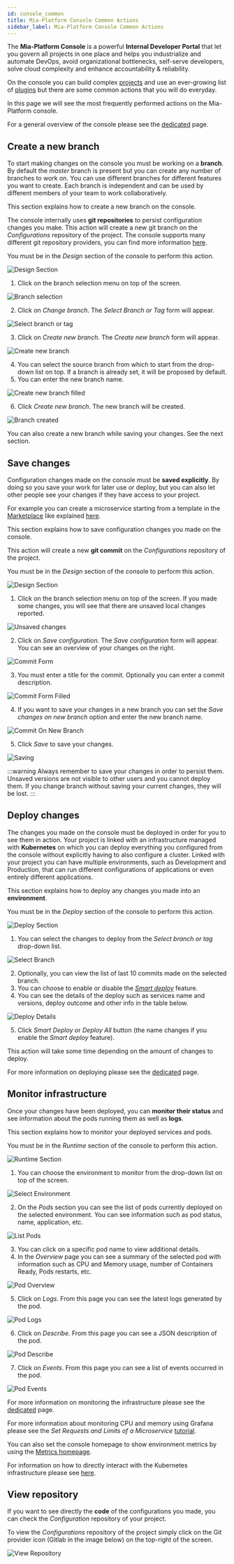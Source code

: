 ```yaml
---
id: console_common
title: Mia-Platform Console Common Actions
sidebar_label: Mia-Platform Console Common Actions
---
```


The **Mia-Platform Console** is a powerful **Internal Developer Portal** that let you govern all projects in one place and helps you industrialize and automate DevOps, avoid organizational bottlenecks, self-serve developers, solve cloud complexity and enhance accountability & reliability.

On the console you can build complex [projects](/development_suite/api-console/api-design/overview.md) and use an ever-growing list of [plugins](/runtime_suite/mia-platform-plugins.md) but there are some common actions that you will do everyday.

In this page we will see the most frequently performed actions on the Mia-Platform console.

For a general overview of the console please see the [dedicated](/development_suite/overview-dev-suite.md) page.

## Create a new branch

To start making changes on the console you must be working on a **branch**. By default the _master_ branch is present but you can create any number of branches to work on.
You can use different branches for different features you want to create. Each branch is independent and can be used by different members of your team to work collaboratively.

This section explains how to create a new branch on the console.

The console internally uses **git repositories** to persist configuration changes you make. This action will create a new git branch on the _Configurations_ repository of the project. The console supports many different git repository providers, you can find more information [here](/development_suite/set-up-infrastructure/create-project.mdx#step-2-repository).

You must be in the _Design_ section of the console to perform this action.

![Design Section](img/design-section.png)

1. Click on the branch selection menu on top of the screen.

<div style={{display: 'flex', justifyContent: 'center'}}>
  <div style={{display: 'flex', width: '500px'}}> 

![Branch selection](img/create-new-branch-1.png)
  
  </div>
</div>

2. Click on _Change branch_. The _Select Branch or Tag_ form will appear.

<div style={{display: 'flex', justifyContent: 'center'}}>
  <div style={{display: 'flex', width: '500px'}}> 

![Select branch or tag](img/create-new-branch-2.png)
  
  </div>
</div>

3. Click on _Create new branch_. The _Create new branch_ form will appear.

<div style={{display: 'flex', justifyContent: 'center'}}>
  <div style={{display: 'flex', width: '500px'}}> 

![Create new branch](img/create-new-branch-3.png)
  
  </div>
</div>

4. You can select the source branch from which to start from the drop-down list on top. If a branch is already set, it will be proposed by default.
5. You can enter the new branch name.

<div style={{display: 'flex', justifyContent: 'center'}}>
  <div style={{display: 'flex', width: '500px'}}> 

![Create new branch filled](img/create-new-branch-5.png)
  
  </div>
</div>

6. Click _Create new branch_. The new branch will be created.

<div style={{display: 'flex', justifyContent: 'center'}}>
  <div style={{display: 'flex', width: '500px'}}> 

![Branch created](img/create-new-branch-6.png)
  
  </div>
</div>

You can also create a new branch while saving your changes. See the next section.

## Save changes

Configuration changes made on the console must be **saved explicitly**. By doing so you save your work for later use or deploy, but you can also let other people see your changes if they have access to your project.

For example you can create a microservice starting from a template in the [Marketplace](/marketplace/overview_marketplace.md) like explained [here](/development_suite/api-console/api-design/services.md#how-to-create-a-microservice-from-an-example-or-from-a-template).

This section explains how to save configuration changes you made on the console.

This action will create a new **git commit** on the _Configurations_ repository of the project.

You must be in the _Design_ section of the console to perform this action.

![Design Section](img/design-section.png)

1. Click on the branch selection menu on top of the screen. If you made some changes, you will see that there are unsaved local changes reported.

<div style={{display: 'flex', justifyContent: 'center'}}>
  <div style={{display: 'flex', width: '500px'}}> 

![Unsaved changes](img/save-changes-1.png)
  
  </div>
</div>

2. Click on _Save configuration_. The _Save configuration_ form will appear. You can see an overview of your changes on the right.

<div style={{display: 'flex', justifyContent: 'center'}}>
  <div style={{display: 'flex', width: '500px'}}> 

![Commit Form](img/save-changes-2.png)
  
  </div>
</div>

3. You must enter a title for the commit. Optionally you can enter a commit description.

<div style={{display: 'flex', justifyContent: 'center'}}>
  <div style={{display: 'flex', width: '500px'}}> 

![Commit Form Filled](img/save-changes-3.png)
  
  </div>
</div>

4. If you want to save your changes in a new branch you can set the _Save changes on new branch_ option and enter the new branch name.

<div style={{display: 'flex', justifyContent: 'center'}}>
  <div style={{display: 'flex', width: '500px'}}> 

![Commit On New Branch](img/save-changes-4.png)
  
  </div>
</div>

5. Click _Save_ to save your changes.

<div style={{display: 'flex', justifyContent: 'center'}}>
  <div style={{display: 'flex', width: '500px'}}> 

![Saving](img/save-changes-5.png)
  
  </div>
</div>

:::warning
Always remember to save your changes in order to persist them. Unsaved versions are not visible to other users and you cannot deploy them. If you change branch without saving your current changes, they will be lost.
:::

## Deploy changes

The changes you made on the console must be deployed in order for you to see them in action. Your project is linked with an infrastructure managed with **Kubernetes** on which you can deploy everything you configured from the console without explicitly having to also configure a cluster. Linked with your project you can have multiple environments, such as Development and Production, that can run different configurations of applications or even entirely different applications.

This section explains how to deploy any changes you made into an **environment**.

You must be in the _Deploy_ section of the console to perform this action.

![Deploy Section](img/deploy-section.png)

1. You can select the changes to deploy from the _Select branch or tag_ drop-down list.

![Select Branch](img/deploy-changes-1.png)

2. Optionally, you can view the list of last 10 commits made on the selected branch.
3. You can choose to enable or disable the [_Smart deploy_](/development_suite/deploy/deploy.md#smart-deploy) feature.
4. You can see the details of the deploy such as services name and versions, deploy outcome and other info in the table below.

![Deploy Details](img/deploy-changes-4.png)

5. Click _Smart Deploy_ or _Deploy All_ button (the name changes if you enable the _Smart deploy_ feature).

This action will take some time depending on the amount of changes to deploy.

For more information on deploying please see the [dedicated](/development_suite/deploy/deploy.md) page.

## Monitor infrastructure

Once your changes have been deployed, you can **monitor their status** and see information about the pods running them as well as **logs**.

This section explains how to monitor your deployed services and pods.

You must be in the _Runtime_ section of the console to perform this action.

![Runtime Section](img/runtime-section.png)

1. You can choose the environment to monitor from the drop-down list on top of the screen.

<div style={{display: 'flex', justifyContent: 'center'}}>
  <div style={{display: 'flex', width: '500px'}}> 

![Select Environment](img/monitoring-1.png)
  
  </div>
</div>

2. On the _Pods_ section you can see the list of pods currently deployed on the selected environment. You can see information such as pod status, name, application, etc.

![List Pods](img/monitoring-2.png)

3. You can click on a specific pod name to view additional details.
4. In the _Overview_ page you can see a summary of the selected pod with information such as CPU and Memory usage, number of Containers Ready, Pods restarts, etc.

![Pod Overview](img/monitoring-4.png)

5. Click on _Logs_. From this page you can see the latest logs generated by the pod.

![Pod Logs](img/monitoring-5.png)

6. Click on _Describe_. From this page you can see a JSON description of the pod.

![Pod Describe](img/monitoring-6.png)

7. Click on _Events_. From this page you can see a list of events occurred in the pod.

![Pod Events](img/monitoring-7.png)

For more information on monitoring the infrastructure please see the [dedicated](/development_suite/monitoring/monitoring.md) page.

For more information about monitoring CPU and memory using Grafana please see the _Set Requests and Limits of a Microservice_ [tutorial](/tutorial/requests_limits/requests_limits_tutorial.mdx#monitoring-cpu-and-memory-usage).

You can also set the console homepage to show environment metrics by using the [Metrics homepage](/development_suite/overview-dev-suite.md#metrics-homepage).

For information on how to directly interact with the Kubernetes infrastructure please see [here](/development_suite/clusters-management/add-edit-remove-cluster.md).

## View repository

If you want to see directly the **code** of the configurations you made, you can check the _Configuration_ repository of your project.

To view the _Configurations_ repository of the project simply click on the Git provider icon (Gitlab in the image below) on the top-right of the screen.

<div style={{display: 'flex', justifyContent: 'center'}}>
  <div style={{display: 'flex', width: '500px'}}> 

![View Repository](img/view-repository-1.png)
  
  </div>
</div>
